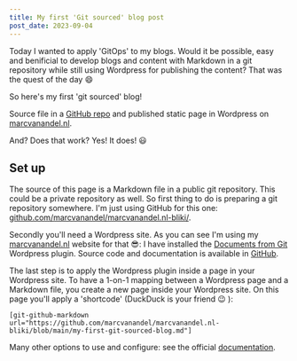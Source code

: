 ```yaml
---
title: My first 'Git sourced' blog post
post_date: 2023-09-04
---
```

Today I wanted to apply 'GitOps' to my blogs.
Would it be possible, easy and benificial to develop blogs and content with
Markdown in a git repository while still using Wordpress for publishing the content?
That was the quest of the day :smile:

So here's my first 'git sourced' blog!

Source file in a [GitHub repo](https://github.com/marcvanandel/marcvanandel.nl-bliki/blob/main/my-first-git-sourced-blog.md)
and published static page in Wordpress on [marcvanandel.nl](https://marcvanandel.nl/my-first-git-sourced-blog/).

And? Does that work? Yes! It does! :smiley:

## Set up

The source of this page is a Markdown file in a public git repository.
This could be a private repository as well.
So first thing to do is preparing a git repository somewhere.
I'm just using GitHub for this one: [github.com/marcvanandel/marcvanandel.nl-bliki/](https://github.com/marcvanandel/marcvanandel.nl-bliki/).

Secondly you'll need a Wordpress site.
As you can see I'm using my [marcvanandel.nl](https://marcvanandel.nl) website for that 😎:
I have installed the [Documents from Git](https://wordpress.org/plugins/documents-from-git/) Wordpress plugin.
Source code and documentation is available in [GitHub](https://github.com/gis-ops/wordpress-markdown-git).

The last step is to apply the Wordpress plugin inside a page in your Wordpress site.
To have a 1-on-1 mapping between a Wordpress page and a Markdown file,
you create a new page inside your Wordpress site.
On this page you'll apply a 'shortcode' (DuckDuck is your friend :wink: ):

```
[git-github-markdown url="https://github.com/marcvanandel/marcvanandel.nl-bliki/blob/main/my-first-git-sourced-blog.md"]
```

Many other options to use and configure: see the official [documentation](https://github.com/gis-ops/wordpress-markdown-git).
